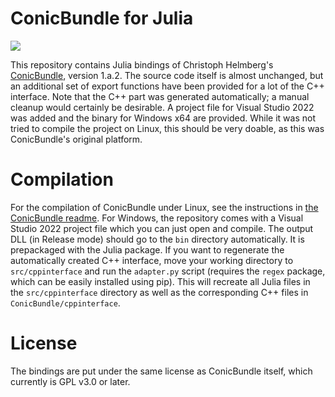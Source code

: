 # ConicBundle for Julia

[![](https://img.shields.io/badge/docs-stable-blue.svg)](https://projekter.github.io/ConicBundle.jl/stable)

This repository contains Julia bindings of Christoph Helmberg's
[ConicBundle](https://www-user.tu-chemnitz.de/~helmberg/ConicBundle/Manual/index.html), version 1.a.2.
The source code itself is almost unchanged, but an additional set of export functions have been provided for a lot of the C++
interface.
Note that the C++ part was generated automatically; a manual cleanup would certainly be desirable.
A project file for Visual Studio 2022 was added and the binary for Windows x64 are provided. While it was not tried to compile
the project on Linux, this should be very doable, as this was ConicBundle's original platform.

# Compilation
For the compilation of ConicBundle under Linux, see the instructions in [the ConicBundle readme](ConicBundle/README).
For Windows, the repository comes with a Visual Studio 2022 project file which you can just open and compile. The output DLL
(in Release mode) should go to the `bin` directory automatically. It is prepackaged with the Julia package.
If you want to regenerate the automatically created C++ interface, move your working directory to `src/cppinterface` and run
the `adapter.py` script (requires the `regex` package, which can be easily installed using pip). This will recreate all Julia
files in the `src/cppinterface` directory as well as the corresponding C++ files in `ConicBundle/cppinterface`.

# License
The bindings are put under the same license as ConicBundle itself, which currently is GPL v3.0 or later.